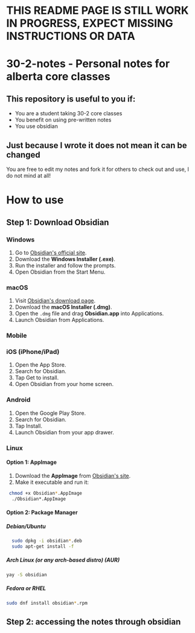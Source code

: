 # THIS README PAGE IS STILL WORK IN PROGRESS, EXPECT MISSING INSTRUCTIONS OR DATA

# 30-2-notes - Personal notes for alberta core classes 

## This repository is useful to you if:
* You are a student taking 30-2 core classes
* You benefit on using pre-written notes
* You use obsidian

## Just because I wrote it does not mean it can be changed
You are free to edit my notes and fork it for others to check out and use, I do not mind at all!

# How to use 

## Step 1: Download Obsidian 

### Windows
1. Go to [Obsidian's official site](https://obsidian.md).
2. Download the **Windows Installer (.exe)**.
3. Run the installer and follow the prompts.
4. Open Obsidian from the Start Menu.

### macOS
1. Visit [Obsidian's download page](https://obsidian.md).
2. Download the **macOS Installer (.dmg)**.
3. Open the `.dmg` file and drag **Obsidian.app** into Applications.
4. Launch Obsidian from Applications.

### Mobile
### iOS (iPhone/iPad)
1. Open the App Store.
2. Search for Obsidian.
3. Tap Get to install.
4. Open Obsidian from your home screen.
### Android
1. Open the Google Play Store.
2. Search for Obsidian.
3. Tap Install.
4. Launch Obsidian from your app drawer.

### Linux
#### Option 1: AppImage
1. Download the **AppImage** from [Obsidian's site](https://obsidian.md).
2. Make it executable and run it:
  ```bash
   chmod +x Obsidian*.AppImage
    ./Obsidian*.AppImage
  ``` 
#### Option 2: Package Manager 
##### Debian/Ubuntu
```bash
  sudo dpkg -i obsidian*.deb
  sudo apt-get install -f
```
##### Arch Linux (or any arch-based distro) (AUR)
  ```bash
  yay -S obsidian
  ```
##### Fedora or RHEL
  ```bash
  sudo dnf install obsidian*.rpm
  ```
## Step 2: accessing the notes through obsidian

